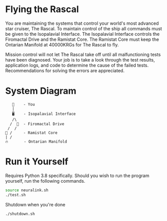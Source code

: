 # Flying the Rascal

You are maintaining the systems that control your world's most advanced star cruiser, The Rascal.
To maintain control of the ship all commands must be given to the Isopalavial Interface.
The Isopalavial Interface controls the Firomactal Drive and the Ramistat Core.
The Ramistat Core must keep the Ontarian Manifold at 40000KRGs for The Rascal to fly.

Mission control will not let The Rascal take off until all malfunctioning tests have been diagnosed.
Your job is to take a look through the test results, application logs, and code to determine the cause of the failed tests.
Recommendations for solving the errors are appreciated.

# System Diagram

```
   🧠    - You
   |
   🖥️    - Isopalavial Interface
   /\
  /  🚂  - Firomactal Drive
 /  /
🧊 /     - Ramistat Core
| /
🔥       - Ontarian Manifold
```

# Run it Yourself

Requires Python 3.8 specifically. Should you wish to run the program yourself, run the following commands.

```bash
source neuralink.sh
./test.sh
```

Shutdown when you're done
```bash
./shutdown.sh
```
